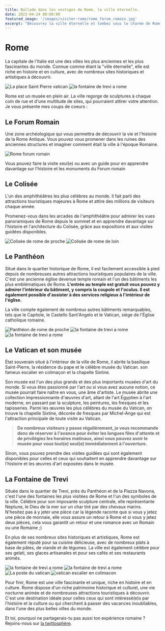 ```yaml
---
title: Ballade dans les vestiges de Rome, la ville éternelle.
date: 2023-04-24 00:00:00
featured_image: '/images/visiter-rome/rome_forum_romain.jpg'
excerpt: "Découvrez la ville éternelle et tombez sous le charme de Rome, cette ville mythique qui allie histoire, culture, art et gastronomie à la perfection."
---
```


<!-- ![](/images/where-to-go-2023/francesca-tirico-9G9vxsMzi18-unsplash.jpg) -->

# Rome 
La capitale de l'Italie est une des villes les plus anciennes et les plus fascinantes du monde. Connue comme étant la "ville éternelle", elle est riche en histoire et en culture, avec de nombreux sites historiques et artistiques à découvrir.

<div class="gallery" data-columns="2">
    <img src="/images/visiter-rome/La-place-Saint-Pierre.jpg" alt="La place Saint Pierre vatican">
    <img src="/images/visiter-rome/la-fontaine-de-trevi-a-rome.jpg" alt="la fontaine de trevi a rome">
</div>

Rome est un musée en plein air. La ville regorge de sculptures à chaque coin de rue et d'une multitude de sites, qui pourraient attirer votre attention. Je vous présente mes coups de coeurs :

## Le Forum Romain
Une zone archéologique qui vous permettra de découvrir la vie et l'histoire de la Rome Antique. Vous pouvez vous promener dans les ruines des anciennes structures et imaginer comment était la ville à l'époque Romaine. 

<div class="gallery" data-columns="1">
    <img src="/images/visiter-rome/rome_forum_romain.jpg" alt="Rome forum romain">
</div>

Vous pouvez faire la visite seul(e) ou avec un guide pour en apprendre davantage sur l'histoire et les monuments du Forum romain

<div data-gyg-href="https://widget.getyourguide.com/default/city.frame" data-gyg-location-id="2618" data-gyg-locale-code="fr-FR" data-gyg-widget="city" data-gyg-partner-id="BC8WQC0" data-gyg-placement="content-middle" data-gyg-cmp="rome_post_roman_forum"></div>

## Le Colisée
L'un des amphithéâtres les plus célèbres au monde. Il fait parti des attractions touristiques majeures à Rome et attire des millions de visiteurs chaque année.

<div data-gyg-href="https://widget.getyourguide.com/default/city.frame" data-gyg-location-id="2619" data-gyg-locale-code="fr-FR" data-gyg-widget="city" data-gyg-partner-id="BC8WQC0" data-gyg-placement="content-middle" data-gyg-cmp="rome_post_coliseum"></div>

Promenez-vous dans les arcades de l'amphithéâtre pour admirer les vues panoramiques de Rome depuis le sommet et en apprendre davantage sur l'histoire et l'architecture du Colisée, grâce aux expositions et aux visites guidées disponibles.

<div class="gallery" data-columns="2">
    <img src="/images/visiter-rome/colisee-de-rome-proche.jpg" alt="Colisée de rome de proche">
    <img src="/images/visiter-rome/colisee-de-rome-loin.jpg" alt="Colisée de rome de loin">
</div>

## Le Panthéon
Situé dans le quartier historique de Rome, il est facilement accessible à pied depuis de nombreuses autres attractions touristiques populaires de la ville. C'est une ancienne église devenue temple romain et l'un des bâtiments les plus emblématiques de Rome. **L'entrée au temple est gratuit vous pouvez y admirer l'intérieur du bâtiment, y compris la coupole et l'oculus. Il est également possible d'assister à des services religieux à l'intérieur de l'église.**

La ville compte également de nombreux autres bâtiments remarquables, tels que le Capitole, le Castello Sant'Angelo et le Vatican, siège de l'Église catholique romaine.

<div class="gallery" data-columns="3">
	<img src="/images/visiter-rome/pantheon-de-rome.jpg" alt="Panthéon de rome de proche">
    <img src="/images/visiter-rome/voiture-nuit-rome.jpg" alt="la fontaine de trevi a rome">
    <img src="/images/visiter-rome/monument-victor-emmanuel-deux-loin.jpg" alt="la fontaine de trevi a rome">
</div>

## Le Vatican et son musée
État souverain situé à l'intérieur de la ville de Rome, il abrite la basilique Saint-Pierre, la résidence du pape et le célèbre musée du Vatican. son fameux escalier en colimaçon et la chapelle Sixtine.

Son musée est l'un des plus grands et des plus importants musées d'art du monde. Si vous êtes passionné par l'art ou si vous avez aucune notion, ce musée pourrait faire naître en vous, une âme d'artiste. Le musée abrite une collection impressionnante d'œuvres d'art, allant de l'art Égyptien à l'art moderne, en passant par la sculpture, les peintures, les fresques et les tapisseries. Parmi les œuvres les plus célèbres du musée du Vatican, on trouve la chapelle Sixtine, décorée de fresques par Michel-Ange qui est l'attraction principale de toute visite au Vatican. 

> **De nombreux visiteurs y passe régulièrement, je vous recommande donc de réserver à l'avance pour éviter les longues files d'attente et de privilégiez les horaires matinaux, ainsi vous pouvez avoir le musée pour vous tout(e) seul(e) immédiatement à l'ouverture.**

<div data-gyg-href="https://widget.getyourguide.com/default/city.frame" data-gyg-location-id="524" data-gyg-locale-code="fr-FR" data-gyg-widget="city" data-gyg-partner-id="BC8WQC0" data-gyg-placement="content-middle" data-gyg-cmp="rome_post_vatican"></div>

Sinon, vous pouvez prendre des visites guidées qui sont également disponibles pour celles et ceux qui souhaitent en apprendre davantage sur l'histoire et les œuvres d'art exposées dans le musée.

## La Fontaine de Trevi
Située dans le quartier de Trevi, près du Panthéon et de la Piazza Navona, c'est l'une des fontaines les plus visitées de Rome et l'un des symboles de la ville. Célèbre pour son imposante sculpture centrale, elle représentante Neptune, le Dieu de la mer sur un char tiré par des chevaux marins. N'hesitez pas à y jeter une pièce car la légende raconte que si vous y jetez une pièce de monnaie, elle vous assure un retour à Rome et si vous y jetez deux pièces, cela vous garantit un retour et une romance avec un Romain ou une Romaine ;) 

En plus de ses nombreux sites historiques et artistiques, Rome est également réputé pour sa cuisine délicieuse, avec de nombreux plats à base de pâtes, de viande et de légumes. La ville est également célèbre pour ses gelati, ses glaces artisanales et pour ses cafés et ses restaurants animés.

<div class="gallery" data-columns="4">
    <img src="/images/visiter-rome/monument-victor-emmanuel-deux-proche.jpg" alt="la fontaine de trevi a rome">
    <img src="/images/visiter-rome/homme-accordeon.jpg" alt="la fontaine de trevi a rome">
    <img src="/images/visiter-rome/vatican-poste.jpg" alt="La poste du vatican">
    <img src="/images/visiter-rome/vatican-colimacon.jpg" alt="vatican escalier en colimacon">
</div>

Pour finir, Rome est une ville fascinante et unique, riche en histoire et en culture. Rome dispose d'un riche patrimoine historique et culturel, une vie nocturne animée et de nombreuses attractions touristiques à découvrir. C'est une destination idéale pour celles ceux qui sont intéressé(e)s par l'histoire et la culture ou qui cherchent à passer des vacances inoubliables, dans l'une des plus belles villes du monde.

Et toi, pourquoi ne partagerais-tu pas aussi ton expérience romaine ? Rejoins-nous sur [la twittosphère](https://mobile.twitter.com/search?q=journaldunvoyageur.fr). 
